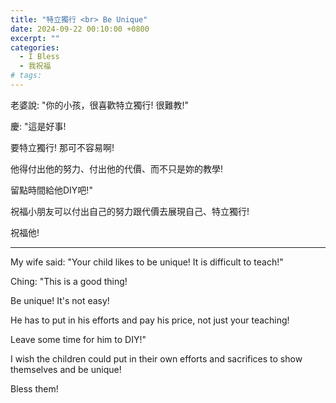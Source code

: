 ```yaml
---
title: "特立獨行 <br> Be Unique"
date: 2024-09-22 00:10:00 +0800
excerpt: ""
categories:
  - I Bless
  - 我祝福
# tags:
---
```


老婆說: "你的小孩，很喜歡特立獨行! 很難教!"

慶: "這是好事!

要特立獨行! 那可不容易啊!

他得付出他的努力、付出他的代價、而不只是妳的教學!

留點時間給他DIY吧!"

祝福小朋友可以付出自己的努力跟代價去展現自己、特立獨行!

祝福他!

---

My wife said: "Your child likes to be unique! It is difficult to teach!"

Ching: "This is a good thing!

Be unique! It's not easy!

He has to put in his efforts and pay his price, not just your teaching!

Leave some time for him to DIY!"

I wish the children could put in their own efforts and sacrifices to show themselves and be unique!

Bless them!

<!--
FB: 

Twitter:

-->
